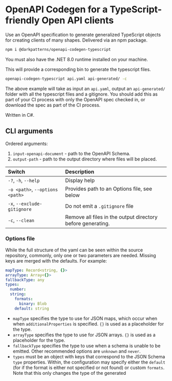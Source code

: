 # OpenAPI Codegen for a TypeScript-friendly Open API clients

Use an OpenAPI specification to generate generalized TypeScript objects for
creating clients of many shapes. Delivered via an npm package.

```sh
npm i @darkpatterns/openapi-codegen-typescript
```

You must also have the .NET 8.0 runtime installed on your machine.

This will provide a corresponding bin to generate the typescript files.

```sh
openapi-codegen-typescript api.yaml api-generated/ -c
```

The above example will take as input an `api.yaml`, output an `api-generated/`
folder with all the typescript files and a gitignore. You should add this as
part of your CI process with only the OpenAPI spec checked in, or download the
spec as part of the CI process.

Written in C#.

## CLI arguments

Ordered arguments:

1. `input-openapi-document` - path to the OpenAPI Schema.
2. `output-path` - path to the output directory where files will be placed.

| Switch               | Description |
| :------------------- | :---------- |
| `-?`, `-h`, `--help` | Display help |
| `-o <path>`, `--options <path>` | Provides path to an Options file, see below |
| `-x`, `--exclude-gitignore` | Do not emit a `.gitignore` file |
| `-c`, `--clean` | Remove all files in the output directory before generating. |


### Options file

While the full structure of the yaml can be seen within the source repository,
commonly, only one or two parameters are needed. Missing keys are merged with
the defaults. For example:

```yaml
mapType: Record<string, {}>
arrayType: Array<{}>
fallbackType: any
types:
  number:
  string:
    formats:
      binary: Blob
    default: string
```

- `mapType` specifies the type to use for JSON maps, which occur when when
  `additionalProperties` is specified. `{}` is used as a placeholder for the
  type.
- `arrayType` specifies the type to use for JSON arrays. `{}` is used as a
  placeholder for the type.
- `fallbackType` specifies the type to use when a schema is unable to be emitted. Other recommended options are `unknown` and `never`.
- `types` must be an object with keys that correspond to the JSON Schema `type`
  properties. Within, the configuration may specify either the `default` (for if
  the format is either not specified or not found) or custom `formats`. Note that this only changes the type of the generated
